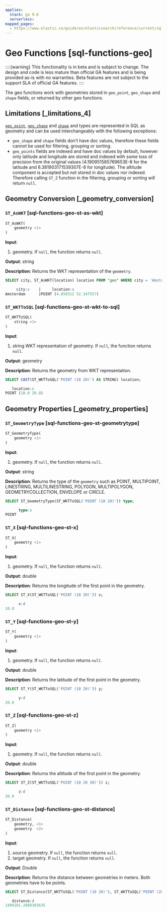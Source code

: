```yaml
---
applies:
  stack: ga 9.0
  serverless:
mapped_pages:
  - https://www.elastic.co/guide/en/elasticsearch/reference/current/sql-functions-geo.html
---
```


# Geo Functions [sql-functions-geo]

::::{warning} 
This functionality is in beta and is subject to change. The design and code is less mature than official GA features and is being provided as-is with no warranties. Beta features are not subject to the support SLA of official GA features.
::::


The geo functions work with geometries stored in `geo_point`, `geo_shape` and `shape` fields, or returned by other geo functions.

## Limitations [_limitations_4]

[`geo_point`](https://www.elastic.co/guide/en/elasticsearch/reference/current/geo-point.html), [`geo_shape`](https://www.elastic.co/guide/en/elasticsearch/reference/current/geo-shape.html) and [`shape`](https://www.elastic.co/guide/en/elasticsearch/reference/current/shape.html) and types are represented in SQL as geometry and can be used interchangeably with the following exceptions:

* `geo_shape` and `shape` fields don’t have doc values, therefore these fields cannot be used for filtering, grouping or sorting.
* `geo_points` fields are indexed and have doc values by default, however only latitude and longitude are stored and indexed with some loss of precision from the original values (4.190951585769653E-8 for the latitude and 8.381903171539307E-8 for longitude). The altitude component is accepted but not stored in doc values nor indexed. Therefore calling `ST_Z` function in the filtering, grouping or sorting will return `null`.


## Geometry Conversion [_geometry_conversion]

### `ST_AsWKT` [sql-functions-geo-st-as-wkt]

```sql
ST_AsWKT(
    geometry <1>
)
```

**Input**:

1. geometry. If `null`, the function returns `null`.


**Output**: string

**Description**: Returns the WKT representation of the `geometry`.

```sql
SELECT city, ST_AsWKT(location) location FROM "geo" WHERE city = 'Amsterdam';

     city:s    |     location:s
Amsterdam      |POINT (4.850312 52.347557)
```


### `ST_WKTToSQL` [sql-functions-geo-st-wkt-to-sql]

```sql
ST_WKTToSQL(
    string <1>
)
```

**Input**:

1. string WKT representation of geometry. If `null`, the function returns `null`.


**Output**: geometry

**Description**: Returns the geometry from WKT representation.

```sql
SELECT CAST(ST_WKTToSQL('POINT (10 20)') AS STRING) location;

   location:s
POINT (10.0 20.0)
```



## Geometry Properties [_geometry_properties]

### `ST_GeometryType` [sql-functions-geo-st-geometrytype]

```sql
ST_GeometryType(
    geometry <1>
)
```

**Input**:

1. geometry. If `null`, the function returns `null`.


**Output**: string

**Description**: Returns the type of the `geometry` such as POINT, MULTIPOINT, LINESTRING, MULTILINESTRING, POLYGON, MULTIPOLYGON, GEOMETRYCOLLECTION, ENVELOPE or CIRCLE.

```sql
SELECT ST_GeometryType(ST_WKTToSQL('POINT (10 20)')) type;

      type:s
POINT
```


### `ST_X` [sql-functions-geo-st-x]

```sql
ST_X(
    geometry <1>
)
```

**Input**:

1. geometry. If `null`, the function returns `null`.


**Output**: double

**Description**: Returns the longitude of the first point in the geometry.

```sql
SELECT ST_X(ST_WKTToSQL('POINT (10 20)')) x;

      x:d
10.0
```


### `ST_Y` [sql-functions-geo-st-y]

```sql
ST_Y(
    geometry <1>
)
```

**Input**:

1. geometry. If `null`, the function returns `null`.


**Output**: double

**Description**: Returns the latitude of the first point in the geometry.

```sql
SELECT ST_Y(ST_WKTToSQL('POINT (10 20)')) y;

      y:d
20.0
```


### `ST_Z` [sql-functions-geo-st-z]

```sql
ST_Z(
    geometry <1>
)
```

**Input**:

1. geometry. If `null`, the function returns `null`.


**Output**: double

**Description**: Returns the altitude of the first point in the geometry.

```sql
SELECT ST_Z(ST_WKTToSQL('POINT (10 20 30)')) z;

      z:d
30.0
```


### `ST_Distance` [sql-functions-geo-st-distance]

```sql
ST_Distance(
    geometry, <1>
    geometry  <2>
)
```

**Input**:

1. source geometry. If `null`, the function returns `null`.
2. target geometry. If `null`, the function returns `null`.


**Output**: Double

**Description**: Returns the distance between geometries in meters. Both geometries have to be points.

```sql
SELECT ST_Distance(ST_WKTToSQL('POINT (10 20)'), ST_WKTToSQL('POINT (20 30)')) distance;

   distance:d
1499101.2889383635
```



